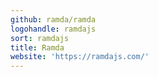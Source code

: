 ```yaml
---
github: ramda/ramda
logohandle: ramdajs
sort: ramdajs
title: Ramda
website: 'https://ramdajs.com/'
---
```

